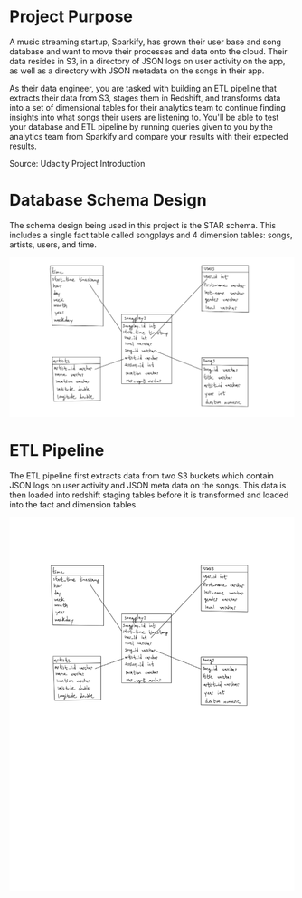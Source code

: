 # Project Purpose
A music streaming startup, Sparkify, has grown their user base and song database and want to move their processes and data onto the cloud. Their data resides in S3, in a directory of JSON logs on user activity on the app, as well as a directory with JSON metadata on the songs in their app.

As their data engineer, you are tasked with building an ETL pipeline that extracts their data from S3, stages them in Redshift, and transforms data into a set of dimensional tables for their analytics team to continue finding insights into what songs their users are listening to. You'll be able to test your database and ETL pipeline by running queries given to you by the analytics team from Sparkify and compare your results with their expected results.

Source: Udacity Project Introduction

# Database Schema Design
The schema design being used in this project is the STAR schema. This includes a single fact table called songplays and 4 dimension tables: songs, artists, users, and time.

![Schema Image](./star.png "Schema Image")

# ETL Pipeline
The ETL pipeline first extracts data from two S3 buckets which contain JSON logs on user activity and JSON meta data on the songs. This data is then loaded into redshift staging tables before it is transformed and loaded into the fact and dimension tables.

![ETL Image](./etl.png "ETL Image")
